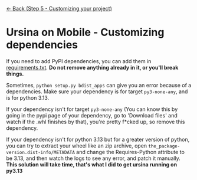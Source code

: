 [<- Back (Step 5 - Customizing your project)](/docs/step5/main.md)
# Ursina on Mobile - Customizing dependencies

If you need to add PyPI dependencies, you can add them in [requirements.txt](/src/requirements.txt). **Do not remove anything already in it, or you'll break things.**

Sometimes, `python setup.py bdist_apps` can give you an error because of a dependencies. Make sure your dependency is for target `py3-none-any`, and is for python 3.13.

If your dependency isn't for target `py3-none-any` (You can know this by going in the pypi page of your dependency, go to 'Download files' and watch if the .whl finishes by that), you're pretty f*cked up, so remove this dependency.

If your dependency isn't for python 3.13 but for a greater version of python, you can try to extract your wheel like an zip archive, open `the_package-version.dist-info/METADATA` and change the Requires-Python attribute to be 3.13, and then watch the logs to see any error, and patch it manually.
**This solution will take time, that's what I did to get ursina running on py3.13**